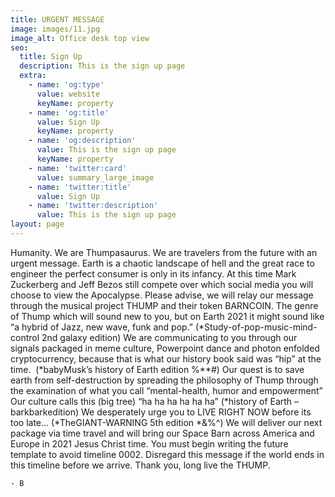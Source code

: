 ```yaml
---
title: URGENT MESSAGE
image: images/11.jpg
image_alt: Office desk top view
seo:
  title: Sign Up
  description: This is the sign up page
  extra:
    - name: 'og:type'
      value: website
      keyName: property
    - name: 'og:title'
      value: Sign Up
      keyName: property
    - name: 'og:description'
      value: This is the sign up page
      keyName: property
    - name: 'twitter:card'
      value: summary_large_image
    - name: 'twitter:title'
      value: Sign Up
    - name: 'twitter:description'
      value: This is the sign up page
layout: page
---
```

Humanity. We are Thumpasaurus. We are travelers from the future with an urgent message. Earth is a chaotic landscape of hell and the great race to engineer the perfect consumer is only in its infancy. At this time Mark Zuckerberg and Jeff Bezos still compete over which social media you will choose to view the Apocalypse. Please advise, we will relay our message through the musical project THUMP and their token BARNCOIN. The genre of Thump which will sound new to you, but on Earth 2021 it might sound like “a hybrid of Jazz, new wave, funk and pop.” (\*Study-of-pop-music-mind-control 2nd galaxy edition) We are communicating to you through our signals packaged in meme culture, Powerpoint dance and photon enfolded cryptocurrency, because that is what our history book said was “hip” at the time.  (\*babyMusk’s history of Earth edition %\*\*#) Our quest is to save earth from self-destruction by spreading the philosophy of Thump through the examination of what you call “mental-health, humor and empowerment” Our culture calls this (big tree) “ha ha ha ha ha ha” (\*history of Earth – barkbarkedition) We desperately urge you to LIVE RIGHT NOW before its too late… (\*TheGIANT-WARNING 5th edition \*&%^) We will deliver our next package via time travel and will bring our Space Barn across America and Europe in 2021 Jesus Christ time. You must begin writing the future template to avoid timeline 0002. Disregard this message if the world ends in this timeline before we arrive. Thank you, long live the THUMP. 

    - B

 
